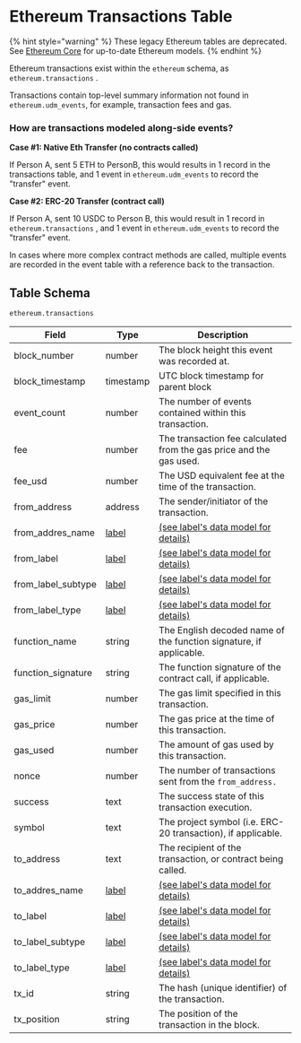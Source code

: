 # Ethereum Transactions Table



{% hint style="warning" %}
These legacy Ethereum tables are deprecated. See [Ethereum Core](../ethereum-core-tables/) for up-to-date Ethereum models.
{% endhint %}

Ethereum transactions exist within the `ethereum` schema, as `ethereum.transactions` .

Transactions contain top-level summary information not found in `ethereum.udm_events`, for example, transaction fees and gas.

### How are transactions modeled along-side events?

**Case #1: Native Eth Transfer (no contracts called)**

If Person A, sent 5 ETH to PersonB, this would results in 1 record in the transactions table, and 1 event in `ethereum.udm_events` to record the "transfer" event.

**Case #2: ERC-20 Transfer (contract call)**

If Person A, sent 10 USDC to Person B, this would result in 1 record in `ethereum.transactions` , and 1 event in `ethereum.udm_events` to record the "transfer" event.

In cases where more complex contract methods are called, multiple events are recorded in the event table with a reference back to the transaction.

## Table Schema

`ethereum.transactions`

| Field                | Type                                           | Description                                                                   |
| -------------------- | ---------------------------------------------- | ----------------------------------------------------------------------------- |
| block\_number        | number                                         | The block height this event was recorded at.                                  |
| block\_timestamp     | timestamp                                      | UTC block timestamp for parent block                                          |
| event\_count         | number                                         | The number of events contained within this transaction.                       |
| fee                  | number                                         | The transaction fee calculated from the gas price and the gas used.           |
| fee\_usd             | number                                         | The USD equivalent fee at the time of the transaction.                        |
| from\_address        | address                                        | The sender/initiator of the transaction.                                      |
| from\_addres\_name   | [label](../../address-tags-and-labels/labels/) | [(see label's data model for details)](../../address-tags-and-labels/labels/) |
| from\_label          | [label](../../address-tags-and-labels/labels/) | [(see label's data model for details)](../../address-tags-and-labels/labels/) |
| from\_label\_subtype | [label](../../address-tags-and-labels/labels/) | [(see label's data model for details)](../../address-tags-and-labels/labels/) |
| from\_label\_type    | [label](../../address-tags-and-labels/labels/) | [(see label's data model for details)](../../address-tags-and-labels/labels/) |
| function\_name       | string                                         | The English decoded name of the function signature, if applicable.            |
| function\_signature  | string                                         | The function signature of the contract call, if applicable.                   |
| gas\_limit           | number                                         | The gas limit specified in this transaction.                                  |
| gas\_price           | number                                         | The gas price at the time of this transaction.                                |
| gas\_used            | number                                         | The amount of gas used by this transaction.                                   |
| nonce                | number                                         | The number of transactions sent from the `from_address.`                      |
| success              | text                                           | The success state of this transaction execution.                              |
| symbol               | text                                           | The project symbol (i.e. ERC-20 transaction), if applicable.                  |
| to\_address          | text                                           | The recipient of the transaction, or contract being called.                   |
| to\_addres\_name     | [label](../../address-tags-and-labels/labels/) | [(see label's data model for details)](../../address-tags-and-labels/labels/) |
| to\_label            | [label](../../address-tags-and-labels/labels/) | [(see label's data model for details)](../../address-tags-and-labels/labels/) |
| to\_label\_subtype   | [label](../../address-tags-and-labels/labels/) | [(see label's data model for details)](../../address-tags-and-labels/labels/) |
| to\_label\_type      | [label](../../address-tags-and-labels/labels/) | [(see label's data model for details)](../../address-tags-and-labels/labels/) |
| tx\_id               | string                                         | The hash (unique identifier) of the transaction.                              |
| tx\_position         | string                                         | The position of the transaction in the block.                                 |


